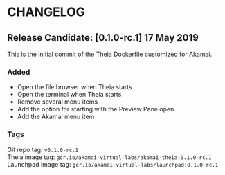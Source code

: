 # CHANGELOG

## Release Candidate: \[0.1.0-rc.1\] 17 May 2019

This is the initial commit of the Theia Dockerfile customized for Akamai.

### Added 

- Open the file browser when Theia starts 
- Open the terminal when Theia starts
- Remove several menu items 
- Add the option for starting with the Preview Pane open
- Add the Akamai menu item

### Tags 

Git repo tag: `v0.1.0-rc.1`  
Theia image tag: `gcr.io/akamai-virtual-labs/akamai-theia:0.1.0-rc.1`  
Launchpad image tag: `gcr.io/akamai-virtual-labs/launchpad:0.1.0-rc.1`  
